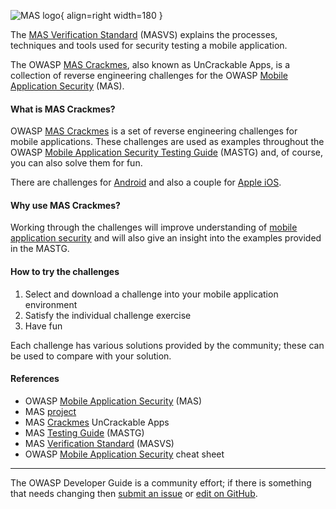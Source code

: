 ![MAS logo](../../assets/images/logos/mas.png "OWASP MAS"){ align=right width=180 }

The [MAS Verification Standard][masvs] (MASVS) explains the processes, techniques
and tools used for security testing a mobile application.

The OWASP [MAS Crackmes][mascrack], also known as UnCrackable Apps,
is a collection of reverse engineering challenges for the OWASP [Mobile Application Security][masproject] (MAS).

#### What is MAS Crackmes?

OWASP [MAS Crackmes][mascrack] is a set of reverse engineering challenges for mobile applications.
These challenges are used as examples throughout the OWASP [Mobile Application Security Testing Guide][mastg] (MASTG)
and, of course, you can also solve them for fun.

There are challenges for [Android][masandroid] and also a couple for [Apple iOS][masios].

#### Why use MAS Crackmes?

Working through the challenges will improve understanding of [mobile application security][csmas]
and will also give an insight into the examples provided in the MASTG.

#### How to try the challenges

1. Select and download a challenge into your mobile application environment
2. Satisfy the individual challenge exercise
3. Have fun

Each challenge has various solutions provided by the community; these can be used to compare with your solution.

#### References

* OWASP [Mobile Application Security][mas] (MAS)
* MAS [project][masproject]
* MAS [Crackmes][mascrack] UnCrackable Apps
* MAS [Testing Guide][mastg] (MASTG)
* MAS [Verification Standard][masvs] (MASVS)
* OWASP [Mobile Application Security][csmas] cheat sheet

----

The OWASP Developer Guide is a community effort; if there is something that needs changing
then [submit an issue][issue1005] or [edit on GitHub][edit1005].

[csmas]: https://cheatsheetseries.owasp.org/cheatsheets/Mobile_Application_Security_Cheat_Sheet
[edit1005]: https://github.com/OWASP/DevGuide/blob/main/docs/08-culture-process/05-mas.md
[issue1005]: https://github.com/OWASP/DevGuide/issues/new?labels=enhancement&template=request.md&title=Update:%2008-culture-process/05-mas
[mas]: https://mas.owasp.org/
[masproject]: https://owasp.org/www-project-mobile-app-security/
[masandroid]: https://mas.owasp.org/crackmes/Android/
[mascrack]: https://mas.owasp.org/crackmes/
[masios]: https://mas.owasp.org/crackmes/iOS/
[mastg]: https://mas.owasp.org/MASTG/
[masvs]: https://mas.owasp.org/MASVS/
